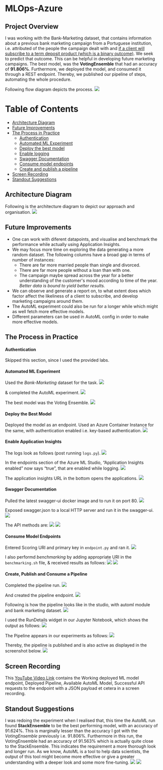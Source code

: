 # MLOps-Azure

## Project Overview
I was working with the Bank-Marketing dataset, that contains information about a previous bank marketing campaign from a Portuguese institution, i.e. attributed of the people the campaign dealt with and <ins>if a client will subscribe to a term deposit product (which is a binary outcome)</ins>.
We seek to predict that outcome. This can be helpful in developing future marketing campaigns.
The best model, was the **VotingEnsemble** that had an accuracy of **91.806%**. Furthermore, we deployed the model, and consumed it through a REST endpoint. Thereby, we published our pipeline of steps, automating the whole procedure.

Following flow diagram depicts the process.
<img src="mlops-flow.png"/>


# Table of Contents
 * [Architecture Diagram](#arch)
 * [Future Improvements](#fi)
 * [The Process in Practice](#tpip)
     * [Authentication](#auth)
     * [Automated ML Experiment](#automl)
     * [Deploy the best model](#deploy)
     * [Enable logging](#logging)
     * [Swagger Documentation](#swagger)
     * [Consume model endpoints](#consume)
     * [Create and publish a pipeline](#pipeline)
 * [Screen Recording](#sr)
 * [Standout Suggestions](#ss)
 
 
## Architecture Diagram<a name="arch"></a>
Following is the architecture diagram to depict our approach and organisation.
<img src="mlops-arch.png"/>

## Future Improvements<a name="fi"></a>
* One can work with diferent datapoints, and visualise and benchmark the performance while actually using Application Insights.
* We may focus more time on exploring the data generating a more random dataset. The following columns have a broad gap in terms of number of instances:
    * There are far more married people than single and divorced.
    * There are far more people without a loan than with one.
    * The campaign maybe spread across the year for a better understanding of the customer's mood according to time of the year.
*Better data is bound to yield better results.*
* We can observe and generate a report on, to what extent does which factor affect the likeliness of a client to subscribe, and develop marketing campaigns around them.
* The AutoML experiment could also be run for a longer while which might as well fetch more effective models.
* Different parameters can be used in AutoML config in order to make more effective models.

## The Process in Practice<a name="tpip"></a>

#### Authentication <a name="auth"></a>
Skipped this section, since I used the provided labs.

#### Automated ML Experiment<a name="automl"></a>
Used the *Bank-Marketing* dataset for the task.
<img src="screenshots/Screen Shot 2021-01-07 at 3.14.00 PM.png"/>

& completed the AutoML experiment.
<img src="screenshots/Screen Shot 2021-01-07 at 4.20.28 PM.png"/>

The best model was the Voting Ensemble.
<img src="screenshots/Screen Shot 2021-01-07 at 4.20.40 PM.png"/>

#### Deploy the Best Model<a name="deploy"></a>
Deployed the model as an endpoint. Used an Azure Container Instance for the same, with authentication enabled i.e. key-based authentication.
<img src="screenshots/Screen Shot 2021-01-08 at 2.30.10 AM.png"/>

#### Enable Application Insights<a name="logging"></a>
The logs look as follows (post running `logs.py`).
<img src="screenshots/Screen Shot 2021-01-07 at 6.05.50 PM.png"/>

In the endpoints section of the Azure ML Studio, “Application Insights enabled” now says “true”, that are enabled while logging.
<img src="screenshots/application-insights-enabled-true.png"/>

The application insights URL in the bottom opens the applications.
<img src="screenshots/Screen Shot 2021-01-08 at 2.40.16 AM.png"/>

#### Swagger Documentation<a name="swagger"></a>
Pulled the latest swagger-ui docker image and to run it on port 80.
<img src="screenshots/Screen Shot 2021-01-07 at 7.05.09 PM.png"/>

Exposed swagger.json to a local HTTP server and run it in the swagger-ui.
<img src="screenshots/Screen Shot 2021-01-07 at 7.06.26 PM.png"/>

The API methods are:
<img src="screenshots/swagger2.png"/>
<img src="screenshots/swagger3.png"/>

#### Consume Model Endpoints<a name="consume"></a>
Entered Scoring URI and primary key in `endpoint.py` and ran it.
<img src="screenshots/Screen Shot 2021-01-07 at 6.46.48 PM.png"/>

I also performd *benchmarking* by adding appropriate URI in the `benchmarking.sh` file, & received results as follows:
<img src="screenshots/bm1.png"/>
<img src="screenshots/bm2.png"/>

#### Create, Publish and Consume a Pipeline<a name="pipeline"></a>
Completed the pipeline run.
<img src="screenshots/Screen Shot 2021-01-07 at 7.30.23 PM.png"/>

And created the pipeline endpoint.
<img src="screenshots/Screen Shot 2021-01-07 at 7.31.21 PM.png"/>

Following is how the pipeline looks like in the studio, with automl module and bank marketing dataset.
<img src="screenshots/Screen Shot 2021-01-08 at 3.04.09 AM.png"/>

I used the RunDetails widget in our Jupyter Notebook, which shows the output as follows:
<img src="screenshots/run-details-widget-nb.png"/>

The Pipeline appears in our experiments as follows:
<img src="screenshots/expt-section-pipeline-run.png"/>

Thereby, the pipeline is published and is also active as displayed in the screenshot below.
<img src="screenshots/Screen Shot 2021-01-07 at 7.35.17 PM.png"/>

## Screen Recording<a name="sr"></a>
This <a href="https://youtu.be/_AdKiVzcvh8">YouTube Video Link</a> contains the Working deployed ML model endpoint, Deployed Pipeline, Available AutoML Model, 
Successful API requests to the endpoint with a JSON payload et cetera in a screen recording.

## Standout Suggestions<a name="ss"></a>
I was redoing the experiment when I realised that, this time the AutoML run found **StackEnsemble** to be the best performing model, with an accuracy of 91.624%. This is marginally lesser than the accuracy I got with the *VotingEnsemble* previously i.e. 91.806%. Furthermore in this run, the VotingEnsemble had an accuracy of 91.563% which is actually quite close to the StackEnsemble. This indicates the requirement a more thorough look and longer run. As we know, AutoML is a tool to help data scientists, the output of this tool might become more effective or give a greater understanding with a deeper look and some more fine-tuning.
<img src="screenshots/stackensemble.png"/>
<img src="screenshots/Screen Shot 2021-01-09 at 1.21.19 AM.png"/>
 

